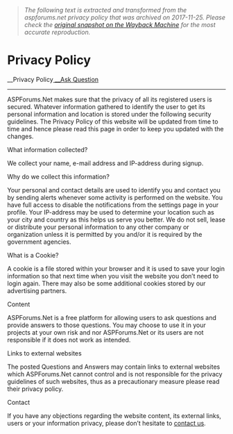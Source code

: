 > *The following text is extracted and transformed from the aspforums.net privacy policy that was archived on 2017-11-25. Please check the [original snapshot on the Wayback Machine](https://web.archive.org/web/20171125053737id_/http%3A//www.aspforums.net/PrivacyPolicy) for the most accurate reproduction.*

# Privacy Policy

__Privacy Policy[ __Ask Question](http://www.aspforums.net/Login/?NewQuestion=1&RedirectUrl=http%3a%2f%2fwww.aspforums.net%2fPrivacyPolicy%2f) [ ](http://www.aspforums.net/Login/?NewQuestion=1&RedirectUrl=http%3a%2f%2fwww.aspforums.net%2fPrivacyPolicy%2f)

* * *

ASPForums.Net makes sure that the privacy of all its registered users is secured. Whatever information gathered to identify the user to get its personal information and location is stored under the following security guidelines. The Privacy Policy of this website will be updated from time to time and hence please read this page in order to keep you updated with the changes. 

What information collected?

We collect your name, e-mail address and IP-address during signup. 

Why do we collect this information?

Your personal and contact details are used to identify you and contact you by sending alerts whenever some activity is performed on the website. You have full access to disable the notifications from the settings page in your profile. Your IP-address may be used to determine your location such as your city and country as this helps us serve you better. We do not sell, lease or distribute your personal information to any other company or organization unless it is permitted by you and/or it is required by the government agencies. 

What is a Cookie?

A cookie is a file stored within your browser and it is used to save your login information so that next time when you visit the website you don’t need to login again. There may also be some additional cookies stored by our advertising partners. 

Content

ASPForums.Net is a free platform for allowing users to ask questions and provide answers to those questions. You may choose to use it in your projects at your own risk and nor ASPForums.Net or its users are not responsible if it does not work as intended. 

Links to external websites

The posted Questions and Answers may contain links to external websites which ASPForums.Net cannot control and is not responsible for the privacy guidelines of such websites, thus as a precautionary measure please read their privacy policy. 

Contact

If you have any objections regarding the website content, its external links, users or your information privacy, please don’t hesitate to [contact us](https://web.archive.org/Contact/). 

